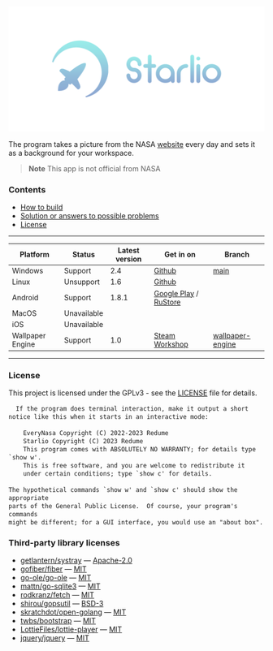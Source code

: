 <p align="center"><img src="web/static/image/icons/banner.png" alt="Starlio banner" title="Starlio"></p>

The program takes a picture from the NASA [website](https://apod.nasa.gov/apod) every day
and sets it as a background for your workspace.

> **Note**
> This app is not official from NASA

### Contents
- [How to build](#how-to-build)
- [Solution or answers to possible problems](#solution-or-answers-to-possible-problems)
- [License](#license)

---

| Platform         | Status      | Latest version | Get in on                                                                                                                                       | Branch                                                                       |
|------------------|-------------|----------------|-------------------------------------------------------------------------------------------------------------------------------------------------|------------------------------------------------------------------------------|
| Windows          | Support     | 2.4            | [Github](https://github.com/Redume/EveryNasa/releases/tag/v2.3.2)                                                                               | [main](https://github.com/Redume/Starlio)                                    |
| Linux            | Unsupport   | 1.6            | [Github](https://github.com/Redume/EveryNasa/releases/download/v1.6/EveryNasa)                                                                  |                                                                              |
| Android          | Support     | 1.8.1          | [Google Play](https://play.google.com/store/apps/details?id=ru.murzify.everynasa) / [RuStore](https://apps.rustore.ru/app/ru.murzify.everynasa) |                                                                              |
| MacOS            | Unavailable |                |                                                                                                                                                 |                                                                              |
| iOS              | Unavailable |                |                                                                                                                                                 |                                                                              |
| Wallpaper Engine | Support     | 1.0            | [Steam Workshop](https://steamcommunity.com/sharedfiles/filedetails/?id=2884180886)                                                             | [wallpaper-engine](https://github.com/Redume/Starlio/tree/wallpaper-engine)  |

---

### License
This project is licensed under the GPLv3 - see the [LICENSE](LICENSE) file for details.

```
  If the program does terminal interaction, make it output a short
notice like this when it starts in an interactive mode:

    EveryNasa Copyright (C) 2022-2023 Redume
    Starlio Copyright (C) 2023 Redume
    This program comes with ABSOLUTELY NO WARRANTY; for details type `show w'.
    This is free software, and you are welcome to redistribute it
    under certain conditions; type `show c' for details.

The hypothetical commands `show w' and `show c' should show the appropriate
parts of the General Public License.  Of course, your program's commands
might be different; for a GUI interface, you would use an "about box".
```

### Third-party library licenses
- [getlantern/systray](https://github.com/getlantern/systray) — [Apache-2.0](https://github.com/getlantern/systray/blob/master/LICENSE)
- [gofiber/fiber](https://github.com/gofiber/fiber) — [MIT](https://github.com/gofiber/fiber/blob/master/LICENSE)
- [go-ole/go-ole](https://github.com/go-ole/go-ole) — [MIT](https://github.com/go-ole/go-ole/blob/master/LICENSE)
- [mattn/go-sqlite3](https://github.com/mattn/go-sqlite3) — [MIT](https://github.com/mattn/go-sqlite3/blob/master/LICENSE)
- [rodkranz/fetch](https://github.com/rodkranz/fetch) — [MIT](https://github.com/rodkranz/fetch/blob/master/LICENSE)
- [shirou/gopsutil](https://github.com/shirou/gopsutil) — [BSD-3](https://github.com/shirou/gopsutil/blob/master/LICENSE)
- [skratchdot/open-golang](https://github.com/skratchdot/open-golang) — [MIT](https://github.com/skratchdot/open-golang/blob/master/LICENSE)
- [twbs/bootstrap](https://github.com/twbs/bootstrap) — [MIT](https://github.com/twbs/bootstrap/blob/main/LICENSE)
- [LottieFiles/lottie-player](https://github.com/LottieFiles/lottie-player) — [MIT](https://github.com/LottieFiles/lottie-player/blob/master/LICENSE)
- [jquery/jquery](https://github.com/jquery/jquery) — [MIT](https://github.com/jquery/jquery/blob/main/LICENSE.txt)
